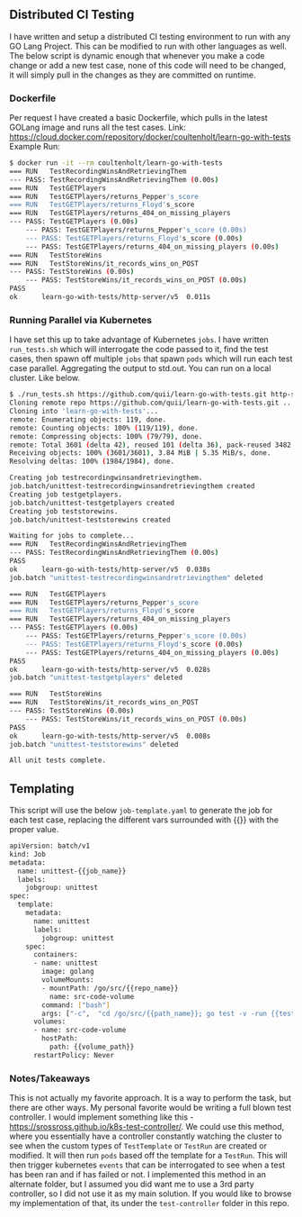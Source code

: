 ## Distributed CI Testing
I have written and setup a distributed CI testing environment to run with any GO Lang Project. This can be modified to run with other languages as well.
The below script is dynamic enough that whenever you make a code change or add a new test case, none of this code will need to be changed, it will simply pull in the changes as they are committed on runtime.

### Dockerfile
Per request I have created a basic Dockerfile, which pulls in the latest GOLang image and runs all the test cases.
Link: https://cloud.docker.com/repository/docker/coultenholt/learn-go-with-tests
Example Run:
```bash
$ docker run -it --rm coultenholt/learn-go-with-tests
=== RUN   TestRecordingWinsAndRetrievingThem
--- PASS: TestRecordingWinsAndRetrievingThem (0.00s)
=== RUN   TestGETPlayers
=== RUN   TestGETPlayers/returns_Pepper's_score
=== RUN   TestGETPlayers/returns_Floyd's_score
=== RUN   TestGETPlayers/returns_404_on_missing_players
--- PASS: TestGETPlayers (0.00s)
    --- PASS: TestGETPlayers/returns_Pepper's_score (0.00s)
    --- PASS: TestGETPlayers/returns_Floyd's_score (0.00s)
    --- PASS: TestGETPlayers/returns_404_on_missing_players (0.00s)
=== RUN   TestStoreWins
=== RUN   TestStoreWins/it_records_wins_on_POST
--- PASS: TestStoreWins (0.00s)
    --- PASS: TestStoreWins/it_records_wins_on_POST (0.00s)
PASS
ok  	learn-go-with-tests/http-server/v5	0.011s
```

### Running Parallel via Kubernetes
I have set this up to take advantage of Kubernetes `jobs`. I have written `run_tests.sh` which will interrogate the code passed to it, find the test cases, then spawn off multiple `jobs` that spawn `pods` which will run each test case parallel. Aggregating the output to std.out. You can run on a local cluster. Like below. 
```bash
$ ./run_tests.sh https://github.com/quii/learn-go-with-tests.git http-server/v5/
Cloning remote repo https://github.com/quii/learn-go-with-tests.git ...
Cloning into 'learn-go-with-tests'...
remote: Enumerating objects: 119, done.
remote: Counting objects: 100% (119/119), done.
remote: Compressing objects: 100% (79/79), done.
remote: Total 3601 (delta 42), reused 101 (delta 36), pack-reused 3482
Receiving objects: 100% (3601/3601), 3.84 MiB | 5.35 MiB/s, done.
Resolving deltas: 100% (1984/1984), done.

Creating job testrecordingwinsandretrievingthem.
job.batch/unittest-testrecordingwinsandretrievingthem created
Creating job testgetplayers.
job.batch/unittest-testgetplayers created
Creating job teststorewins.
job.batch/unittest-teststorewins created

Waiting for jobs to complete...
=== RUN   TestRecordingWinsAndRetrievingThem
--- PASS: TestRecordingWinsAndRetrievingThem (0.00s)
PASS
ok  	learn-go-with-tests/http-server/v5	0.038s
job.batch "unittest-testrecordingwinsandretrievingthem" deleted

=== RUN   TestGETPlayers
=== RUN   TestGETPlayers/returns_Pepper's_score
=== RUN   TestGETPlayers/returns_Floyd's_score
=== RUN   TestGETPlayers/returns_404_on_missing_players
--- PASS: TestGETPlayers (0.00s)
    --- PASS: TestGETPlayers/returns_Pepper's_score (0.00s)
    --- PASS: TestGETPlayers/returns_Floyd's_score (0.00s)
    --- PASS: TestGETPlayers/returns_404_on_missing_players (0.00s)
PASS
ok  	learn-go-with-tests/http-server/v5	0.028s
job.batch "unittest-testgetplayers" deleted

=== RUN   TestStoreWins
=== RUN   TestStoreWins/it_records_wins_on_POST
--- PASS: TestStoreWins (0.00s)
    --- PASS: TestStoreWins/it_records_wins_on_POST (0.00s)
PASS
ok  	learn-go-with-tests/http-server/v5	0.008s
job.batch "unittest-teststorewins" deleted

All unit tests complete.
```

## Templating
This script will use the below `job-template.yaml` to generate the job for each test case, replacing the different vars surrounded with {{}} with the proper value.
```bash
apiVersion: batch/v1
kind: Job
metadata:
  name: unittest-{{job_name}}
  labels:
    jobgroup: unittest
spec:
  template:
    metadata:
      name: unittest
      labels:
        jobgroup: unittest
    spec:
      containers:
      - name: unittest
        image: golang
        volumeMounts:
        - mountPath: /go/src/{{repo_name}}
          name: src-code-volume
        command: ["bash"]
        args: ["-c",  "cd /go/src/{{path_name}}; go test -v -run {{test_name}}"]
      volumes:
      - name: src-code-volume
        hostPath:
          path: {{volume_path}}
      restartPolicy: Never
```


### Notes/Takeaways
This is not actually my favorite approach. It is a way to perform the task, but there are other ways. My personal favorite would be writing a full blown test controller. I would implement something like this - https://srossross.github.io/k8s-test-controller/. We could use this method, where you essentially have a controller constantly watching the cluster to see when the custom types of `TestTemplate` or `TestRun` are created or modified. It will then run `pods` based off the template for a `TestRun`. This will then trigger kubernetes `events` that can be interrogated to see when a test has been ran and if has failed or not. I implemented this method in an alternate folder, but I assumed you did want me to use a 3rd party controller, so I did not use it as my main solution. If you would like to browse my implementation of that, its under the `test-controller` folder in this repo.

